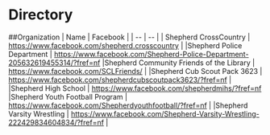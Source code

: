 # Directory

##Organization
| Name | Facebook |
| -- | -- |
| Shepherd CrossCountry | https://www.facebook.com/shepherd.crosscountry |
|Shepherd Police Department |	https://www.facebook.com/Shepherd-Police-Department-205632619455314/?fref=nf
|Shepherd Community Friends of the Library |	https://www.facebook.com/SCLFriends/ |
|Shepherd Cub Scout Pack 3623 |	https://www.facebook.com/shepherdcubscoutpack3623/?fref=nf |
|Shepherd High School |	https://www.facebook.com/shepherdmihs/?fref=nf
|Shepherd Youth Football Program |	https://www.facebook.com/Shepherdyouthfootball/?fref=nf |
|Shepherd Varsity Wrestling |	https://www.facebook.com/Shepherd-Varsity-Wrestling-222429834604834/?fref=nf |


